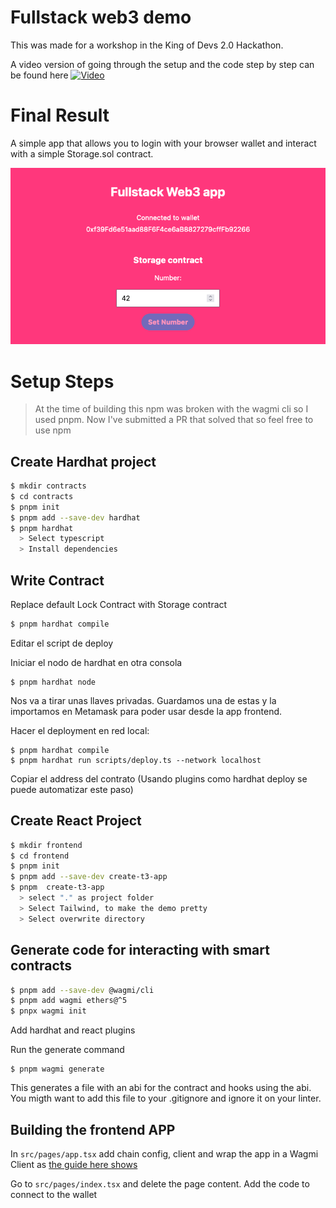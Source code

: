 # Fullstack web3 demo

This was made for a workshop in the King of Devs 2.0 Hackathon.

A video version of going through the setup and the code step by step can be found here
[![Video](https://img.youtube.com/vi/fhLlgfIrElI/maxresdefault.jpg)](https://www.youtube.com/live/fhLlgfIrElI?feature=share&t=13712)

# Final Result
A simple app that allows you to login with your browser wallet and interact with a simple Storage.sol contract.

![image](https://github.com/Eyon42/KoD-Fullstack-Demo/raw/main/Screenshot%202023-04-18%20at%2022.05.01.png)

# Setup Steps

> At the time of building this npm was broken with the wagmi cli so I used pnpm. Now I've submitted a PR that solved that so feel free to use npm

## Create Hardhat project

```bash
$ mkdir contracts
$ cd contracts
$ pnpm init
$ pnpm add --save-dev hardhat
$ pnpm hardhat
  > Select typescript
  > Install dependencies
```

## Write Contract

Replace default Lock Contract with Storage contract

```bash
$ pnpm hardhat compile
```
Editar el script de deploy

Iniciar el nodo de hardhat en otra consola
```
$ pnpm hardhat node
```
Nos va a tirar unas llaves privadas. Guardamos una de estas y la importamos en Metamask para poder usar desde la app frontend.

Hacer el deployment en red local:
```
$ pnpm hardhat compile
$ pnpm hardhat run scripts/deploy.ts --network localhost
```
Copiar el address del contrato (Usando plugins como hardhat deploy se puede automatizar este paso)

## Create React Project

```bash
$ mkdir frontend
$ cd frontend
$ pnpm init
$ pnpm add --save-dev create-t3-app
$ pnpm  create-t3-app
  > select "." as project folder
  > Select Tailwind, to make the demo pretty
  > Select overwrite directory
```

## Generate code for interacting with smart contracts

```bash
$ pnpm add --save-dev @wagmi/cli
$ pnpm add wagmi ethers@^5
$ pnpx wagmi init
```

Add hardhat and react plugins

Run the generate command 
```
$ pnpm wagmi generate
```

This generates a file with an abi for the contract and hooks using the abi. You migth want to add this file to your .gitignore and ignore it on your linter.

## Building the frontend APP

In `src/pages/app.tsx` add chain config, client and wrap the app in a Wagmi Client as [the guide here shows](https://wagmi.sh/react/getting-started)

Go to `src/pages/index.tsx` and delete the page content.
Add the code to connect to the wallet
